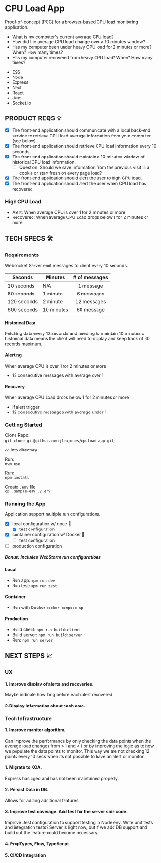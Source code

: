 # CPU Load App

Proof-of-concept (POC) for a browser-based CPU load monitoring application.

- What is my computer's current average CPU load?
- How did the average CPU load change over a 10 minutes window?
- Has my computer been under heavy CPU load for 2 minutes or more? When? How many times?
- Has my computer recovered from heavy CPU load? When? How many times?

* ES6
* Node
* Express
* Next
* React
* Jest
* Socket.io

## PRODUCT REQS 💡

- [x] The front-end application should communicate with a local back-end service to retrieve CPU load average information
      from your computer (see below).
- [x] The front-end application should retrieve CPU load information every 10 seconds.
- [x] The front-end application should maintain a 10 minutes window of historical CPU load information.
  - [ ] Question: Should we save information from the previous visit in a cookie or start fresh on every page load?
- [x] The front-end application should alert the user to high CPU load.
- [x] The front-end application should alert the user when CPU load has recovered.

### High CPU Load

- Alert: When average CPU is over 1 for 2 minutes or more
- Recovered: When average CPU Load drops below 1 for 2 minutes or more

## TECH SPECS 🛠

### Requirements

Websocket Server emit messages to client every 10 seconds.

| Seconds     | Minutes    | # of messages |
| ----------- | ---------- | :-----------: |
| 10 seconds  | N/A        |   1 message   |
| 60 seconds  | 1 minute   |  6 messages   |
| 120 seconds | 2 minute   |  12 messages  |
| 600 seconds | 10 minutes |  60 message   |

#### Historical Data

Fetching data every 10 seconds and needing to maintain 10 minutes of historical data means the client will need to display
and keep track of 60 records maximum.

#### Alerting

When average CPU is over 1 for 2 minutes or more

- 12 consecutive messages with average over 1

#### Recovery

When average CPU Load drops below 1 for 2 minutes or more

- if alert trigger
- 12 consecutive messages with average under 1

### Getting Started

Clone Repo:<br />
`git clone git@github.com:jleajones/cpuload-app.git`;

`cd` into directory<br />

Run:<br />
`nvm use`

Run:<br />
`npm install`

Create `.env` file<br />
`cp .sample-env ./.env`

### Running the App

Application support multiple run configurations.

- [x] local configuration w/ node 💚
  - [x] test configuration
- [x] container configuration w/ Docker 🐳
  - [ ] test configuration
- [ ] production configuration

##### Bonus: Includes WebStorm run configurations

#### Local

- Run app:
  `npm run dev`
- Run test:
  `npm run test`

#### Container

- Run with Docker
  `docker-compose up`

#### Production

- Build client:
  `npm run build:client`
- Build server:
  `npm run build:server`
- Run:
  `npm run server`

## NEXT STEPS 📈

### UX

#### 1. Improve display of alerts and recoveries.

Maybe indicate how long before each alert recovered.

#### 2.Display information about each core.

### Tech Infrastructure

#### 1. Improve monitor algorithm.

Can improve the performance by only checking the data points when the average load changes from > 1 and < 1 or by
improving the logic as to how we populate the data points to monitor. This way we are not checking 12 points every 10
secs when its not possible to have an alert or monitor.

#### 1. Migrate to KOA.

Express has aged and has not been maintained properly.

#### 2. Persist Data in DB.

Allows for adding additional features

#### 3. Improve test coverage.  Add test for the server side code.

Improve Jest configuration to support testing in Node env.
Write unit tests and integration tests? Server is light now, but if we add DB support and build out the feature could become necessary.

#### 4. PropTypes, Flow, TypeScript

#### 5. CI/CD Integration
